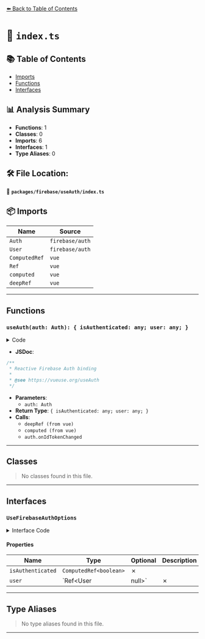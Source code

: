 [⬅️ Back to Table of Contents](../../../index.md)

# 📄 `index.ts`

## 📚 Table of Contents

- [Imports](#imports)
- [Functions](#functions)
- [Interfaces](#interfaces)

## 📊 Analysis Summary

- **Functions**: 1
- **Classes**: 0
- **Imports**: 6
- **Interfaces**: 1
- **Type Aliases**: 0

## 🛠️ File Location:
📂 **`packages/firebase/useAuth/index.ts`**

## 📦 Imports

| Name | Source |
|------|--------|
| `Auth` | `firebase/auth` |
| `User` | `firebase/auth` |
| `ComputedRef` | `vue` |
| `Ref` | `vue` |
| `computed` | `vue` |
| `deepRef` | `vue` |


---

## Functions

### `useAuth(auth: Auth): { isAuthenticated: any; user: any; }`

<details><summary>Code</summary>

```ts
export function useAuth(auth: Auth) {
  const user = deepRef<User | null>(auth.currentUser)
  const isAuthenticated = computed(() => !!user.value)

  auth.onIdTokenChanged(authUser => user.value = authUser)

  return {
    isAuthenticated,
    user,
  }
}
```
</details>

- **JSDoc**:
```ts
/**
 * Reactive Firebase Auth binding
 *
 * @see https://vueuse.org/useAuth
 */
```

- **Parameters**:
  - `auth: Auth`
- **Return Type**: `{ isAuthenticated: any; user: any; }`
- **Calls**:
  - `deepRef (from vue)`
  - `computed (from vue)`
  - `auth.onIdTokenChanged`

---

## Classes

> No classes found in this file.


---

## Interfaces

### `UseFirebaseAuthOptions`

<details><summary>Interface Code</summary>

```ts
export interface UseFirebaseAuthOptions {
  isAuthenticated: ComputedRef<boolean>
  user: Ref<User | null>
}
```
</details>

#### Properties

| Name | Type | Optional | Description |
|------|------|----------|-------------|
| `isAuthenticated` | `ComputedRef<boolean>` | ✗ |  |
| `user` | `Ref<User | null>` | ✗ |  |


---

## Type Aliases

> No type aliases found in this file.


---
